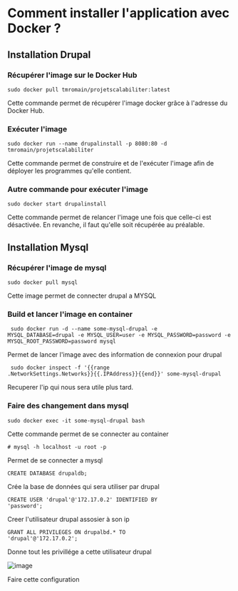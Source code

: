 # Comment installer l'application avec Docker ?

## Installation Drupal

### Récupérer l'image sur le Docker Hub

<code>sudo docker pull tmromain/projetscalabiliter:latest</code>

Cette commande permet de récupérer l'image docker grâce à l'adresse du Docker Hub.

### Exécuter l'image

<code>sudo docker run --name drupalinstall -p 8080:80 -d tmromain/projetscalabiliter</code>

Cette commande permet de construire et de l'exécuter l'image afin de déployer les programmes qu'elle contient.

### Autre commande pour exécuter l'image

<code>sudo docker start drupalinstall</code>

Cette commande permet de relancer l'image une fois que celle-ci est désactivée. En revanche, il faut qu'elle soit récupérée au préalable.


## Installation Mysql

### Récupérer l'image de mysql 

<code>sudo docker pull mysql</code>

Cette image permet de connecter drupal a MYSQL

### Build et lancer l'image en container

<code> sudo docker run -d --name some-mysql-drupal -e MYSQL_DATABASE=drupal  -e MYSQL_USER=user -e MYSQL_PASSWORD=password  -e MYSQL_ROOT_PASSWORD=password mysql </code>

Permet de lancer l'image avec des information de connexion pour drupal

<code> sudo docker inspect -f '{{range .NetworkSettings.Networks}}{{.IPAddress}}{{end}}' some-mysql-drupal </code>

Recuperer l'ip qui nous sera utile plus tard.

### Faire des changement dans mysql

<code>sudo docker exec -it some-mysql-drupal bash</code>

Cette commande permet de se connecter au container

<code># mysql -h localhost -u root -p</code>

Permet de se connecter a mysql


<code>CREATE DATABASE drupaldb;</code>

Crée la base de données qui sera utiliser par drupal 

<code>CREATE USER 'drupal'@'172.17.0.2' IDENTIFIED BY 'password';</code>

Creer l'utilisateur drupal assosier à son ip

<code>GRANT ALL PRIVILEGES ON drupalbd.* TO 'drupal'@'172.17.0.2';</code>

Donne tout les privillége a cette utilisateur drupal

![image](https://user-images.githubusercontent.com/54318639/146091250-a866a19a-2f0a-4c59-b7f1-12c3ece21405.png)

Faire cette configuration
